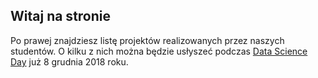 ## Witaj na stronie 

Po prawej znajdziesz listę projektów realizowanych przez naszych studentów. O kilku z nich można będzie usłyszeć podczas [Data Science Day](https://datascienceday.pl/) już 8 grudnia 2018 roku.
